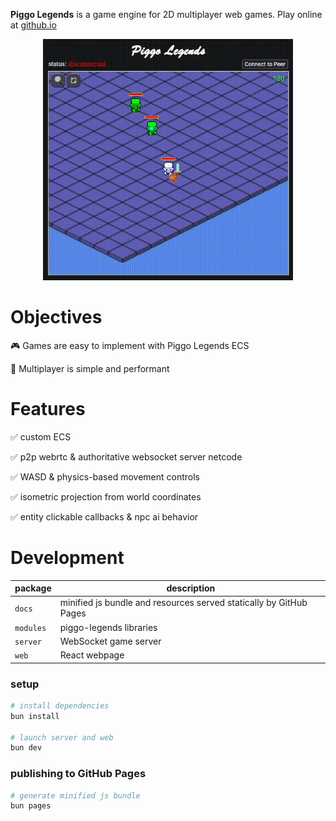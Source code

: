 __Piggo Legends__ is a game engine for 2D multiplayer web games. Play online at [github.io](https://alexanderclarktx.github.io/piggo-legends/) 

<p align="center">
  <img src="piggo-legends.gif" style="width:400px">
</p>

# Objectives

🎮 Games are easy to implement with Piggo Legends ECS

👾 Multiplayer is simple and performant

# Features

✅ custom ECS

✅ p2p webrtc & authoritative websocket server netcode

✅ WASD & physics-based movement controls

✅ isometric projection from world coordinates

✅ entity clickable callbacks & npc ai behavior

# Development

|package|description|
|--|--|
|`docs`| minified js bundle and resources served statically by GitHub Pages
|`modules`| piggo-legends libraries
|`server`| WebSocket game server
|`web`| React webpage

### setup

```bash
# install dependencies
bun install

# launch server and web
bun dev
```

### publishing to GitHub Pages
```bash
# generate minified js bundle
bun pages
```
